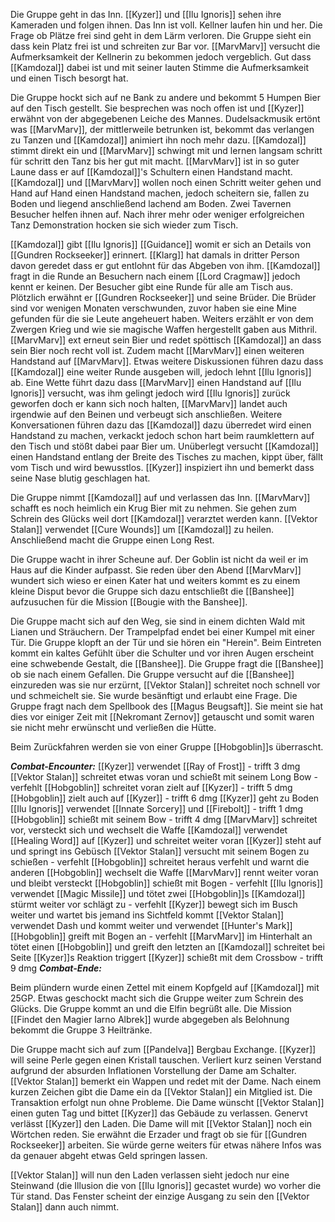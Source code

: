 Die Gruppe geht in das Inn. [[Kyzer]] und [[Ilu Ignoris]] sehen ihre Kameraden und folgen ihnen. Das Inn ist voll. Kellner laufen hin und her. Die Frage ob Plätze frei sind geht in dem Lärm verloren. Die Gruppe sieht ein dass kein Platz frei ist und schreiten zur Bar vor. [[MarvMarv]] versucht die Aufmerksamkeit der Kellnerin zu bekommen jedoch vergeblich. Gut dass [[Kamdozal]] dabei ist und mit seiner lauten Stimme die Aufmerksamkeit und einen Tisch besorgt hat.

Die Gruppe hockt sich auf ne Bank zu andere und bekommt 5 Humpen Bier auf den Tisch gestellt. Sie besprechen was noch offen ist und [[Kyzer]] erwähnt von der abgegebenen Leiche des Mannes. Dudelsackmusik ertönt was [[MarvMarv]], der mittlerweile betrunken ist, bekommt das verlangen zu Tanzen und [[Kamdozal]] animiert ihn noch mehr dazu. [[Kamdozal]] stimmt direkt ein und [[MarvMarv]] schwingt mit und lernen langsam schritt für schritt den Tanz bis her gut mit macht. [[MarvMarv]] ist in so guter Laune dass er auf [[Kamdozal]]'s Schultern einen Handstand macht. [[Kamdozal]] und [[MarvMarv]] wollen noch einen Schritt weiter gehen und Hand auf Hand einen Handstand machen, jedoch scheitern sie, fallen zu Boden und liegend anschließend lachend am Boden. Zwei Tavernen Besucher helfen ihnen auf. Nach ihrer mehr oder weniger erfolgreichen Tanz Demonstration hocken sie sich wieder zum Tisch.

[[Kamdozal]] gibt [[Ilu Ignoris]] [[Guidance]] womit er sich an Details von [[Gundren Rockseeker]] erinnert. [[Klarg]] hat damals in dritter Person davon geredet dass er gut entlohnt für das Abgeben von ihm. [[Kamdozal]] fragt in die Runde an Besuchern nach einem [[Lord Cragmaw]] jedoch kennt er keinen. Der Besucher gibt eine Runde für alle am Tisch aus. Plötzlich erwähnt er [[Gundren Rockseeker]] und seine Brüder. Die Brüder sind vor wenigen Monaten verschwunden, zuvor haben sie eine Mine gefunden für die sie Leute angeheuert haben. Weiters erzählt er von dem Zwergen Krieg und wie sie magische Waffen hergestellt gaben aus Mithril. [[MarvMarv]] ext erneut sein Bier und redet spöttisch [[Kamdozal]] an dass sein Bier noch recht voll ist. Zudem macht [[MarvMarv]] einen weiteren Handstand auf [[MarvMarv]]. Etwas weitere Diskussionen führen dazu dass [[Kamdozal]] eine weiter Runde ausgeben will, jedoch lehnt [[Ilu Ignoris]] ab. Eine Wette führt dazu dass [[MarvMarv]] einen Handstand auf [[Ilu Ignoris]] versucht, was ihm gelingt jedoch wird [[Ilu Ignoris]] zurück geworfen doch er kann sich noch halten, [[MarvMarv]] landet auch irgendwie auf den Beinen und verbeugt sich anschließen. Weitere Konversationen führen dazu das [[Kamdozal]] dazu überredet wird einen Handstand zu machen, verkackt jedoch schon hart beim raumklettern auf den Tisch und stößt dabei paar Bier um. Unüberlegt versucht [[Kamdozal]] einen Handstand entlang der Breite des Tisches zu machen, kippt über, fällt vom Tisch und wird bewusstlos. [[Kyzer]] inspiziert ihn und bemerkt dass seine Nase blutig geschlagen hat.

Die Gruppe nimmt [[Kamdozal]] auf und verlassen das Inn. [[MarvMarv]] schafft es noch heimlich ein Krug Bier mit zu nehmen. Sie gehen zum Schrein des Glücks weil dort [[Kamdozal]] verarztet werden kann. [[Vektor Stalan]] verwendet [[Cure Wounds]] um [[Kamdozal]] zu heilen. Anschließend macht die Gruppe einen Long Rest. 

Die Gruppe wacht in ihrer Scheune auf. Der Goblin ist nicht da weil er im Haus auf die Kinder aufpasst. Sie reden über den Abend [[MarvMarv]] wundert sich wieso er einen Kater hat und weiters kommt es zu einem kleine Disput bevor die Gruppe sich dazu entschließt die [[Banshee]] aufzusuchen für die Mission [[Bougie with the Banshee]]. 

Die Gruppe macht sich auf den Weg, sie sind in einem dichten Wald mit Lianen und Sträuchern. Der Trampelpfad endet bei einer Kumpel mit einer Tür. Die Gruppe klopft an der Tür und sie hören ein "Herein". Beim Eintreten kommt ein kaltes Gefühlt über die Schulter und vor ihren Augen erscheint eine schwebende Gestalt, die [[Banshee]]. Die Gruppe fragt die [[Banshee]] ob sie nach einem Gefallen. Die Gruppe versucht auf die [[Banshee]] einzureden was sie nur erzürnt, [[Vektor Stalan]] schreitet noch schnell vor und schmeichelt sie. Sie wurde besänftigt und erlaubt eine Frage. Die Gruppe fragt nach dem Spellbook des [[Magus Beugsaft]]. Sie meint sie hat dies vor einiger Zeit mit [[Nekromant Zernov]] getauscht und somit waren sie nicht mehr erwünscht und verließen die Hütte.

Beim Zurückfahren werden sie von einer Gruppe [[Hobgoblin]]s überrascht.

***Combat-Encounter:***
[[Kyzer]] verwendet [[Ray of Frost]] - trifft 3 dmg
[[Vektor Stalan]] schreitet etwas voran und schießt mit seinem Long Bow - verfehlt
[[Hobgoblin]] schreitet voran zielt auf [[Kyzer]] - trifft 5 dmg
[[Hobgoblin]] zielt auch auf [[Kyzer]] - trifft 6 dmg
[[Kyzer]] geht zu Boden
[[Ilu Ignoris]] verwendet [[Innate Sorcery]] und [[Firebolt]] - trifft 1 dmg
[[Hobgoblin]] schießt mit seinem Bow - trifft 4 dmg
[[MarvMarv]] schreitet vor, versteckt sich und wechselt die Waffe
[[Kamdozal]] verwendet [[Healing Word]] auf [[Kyzer]] und schreitet weiter voran
[[Kyzer]] steht auf und springt ins Gebüsch
[[Vektor Stalan]] versucht mit seinem Bogen zu schießen - verfehlt
[[Hobgoblin]] schreitet heraus verfehlt und warnt die anderen
[[Hobgoblin]] wechselt die Waffe
[[MarvMarv]] rennt weiter voran und bleibt versteckt
[[Hobgoblin]] schießt mit Bogen - verfehlt
[[Ilu Ignoris]] verwendet [[Magic Missile]] und tötet zwei [[Hobgoblin]]s
[[Kamdozal]] stürmt weiter vor schlägt zu - verfehlt
[[Kyzer]] bewegt sich im Busch weiter und wartet bis jemand ins Sichtfeld kommt
[[Vektor Stalan]] verwendet Dash und kommt weiter und verwendet [[Hunter's Mark]]
[[Hobgoblin]] greift mit Bogen an - verfehlt
[[MarvMarv]] im Hinterhalt an tötet einen [[Hobgoblin]] und greift den letzten an 
[[Kamdozal]] schreitet bei Seite [[Kyzer]]s Reaktion triggert
[[Kyzer]] schießt mit dem Crossbow - trifft 9 dmg
***Combat-Ende:***

Beim plündern wurde einen Zettel mit einem Kopfgeld auf [[Kamdozal]] mit 25GP. Etwas geschockt macht sich die Gruppe weiter zum Schrein des Glücks. Die Gruppe kommt an und die Elfin begrüßt alle. Die Mission [[Findet den Magier Iarno Albrek]] wurde abgegeben als Belohnung bekommt die Gruppe 3 Heiltränke.

Die Gruppe macht sich auf zum [[Pandelva]] Bergbau Exchange. [[Kyzer]] will seine Perle gegen einen Kristall tauschen. Verliert kurz seinen Verstand aufgrund der absurden Inflationen Vorstellung der Dame am Schalter. [[Vektor Stalan]] bemerkt ein Wappen und redet mit der Dame. Nach einem kurzen Zeichen gibt die Dame ein da [[Vektor Stalan]] ein Mitglied ist. Die Transaktion erfolgt nun ohne Probleme. Die Dame wünscht [[Vektor Stalan]] einen guten Tag und bittet [[Kyzer]] das Gebäude zu verlassen. Genervt verlässt [[Kyzer]] den Laden. Die Dame will mit [[Vektor Stalan]] noch ein Wörtchen reden. Sie erwähnt die Erzader und fragt ob sie für [[Gundren Rockseeker]] arbeiten. Sie würde gerne weiters für etwas nähere Infos was da genauer abgeht etwas Geld springen lassen. 

[[Vektor Stalan]] will nun den Laden verlassen sieht jedoch nur eine Steinwand (die Illusion die von [[Ilu Ignoris]] gecastet wurde) wo vorher die Tür stand. Das Fenster scheint der einzige Ausgang zu sein den [[Vektor Stalan]] dann auch nimmt.